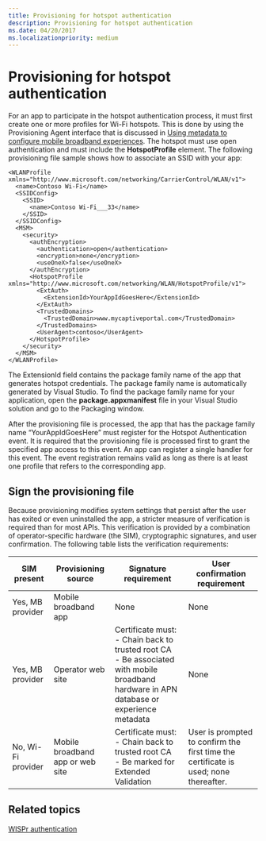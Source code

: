 ```yaml
---
title: Provisioning for hotspot authentication
description: Provisioning for hotspot authentication
ms.date: 04/20/2017
ms.localizationpriority: medium
---
```


# Provisioning for hotspot authentication

For an app to participate in the hotspot authentication process, it must first create one or more profiles for Wi-Fi hotspots. This is done by using the Provisioning Agent interface that is discussed in [Using metadata to configure mobile broadband experiences](using-metadata-to-configure-mobile-broadband-experiences.md). The hotspot must use open authentication and must include the **HotspotProfile** element. The following provisioning file sample shows how to associate an SSID with your app:

``` syntax
<WLANProfile xmlns="http://www.microsoft.com/networking/CarrierControl/WLAN/v1">
  <name>Contoso Wi-Fi</name>
  <SSIDConfig>
    <SSID>
      <name>Contoso Wi-Fi___33</name>
    </SSID>
  </SSIDConfig>
  <MSM>
    <security>
      <authEncryption>
        <authentication>open</authentication>
        <encryption>none</encryption>
        <useOneX>false</useOneX>
      </authEncryption>
      <HotspotProfile xmlns="http://www.microsoft.com/networking/WLAN/HotspotProfile/v1">
        <ExtAuth>
          <ExtensionId>YourAppIdGoesHere</ExtensionId>
        </ExtAuth>
        <TrustedDomains>
          <TrustedDomain>www.mycaptiveportal.com</TrustedDomain>
        </TrustedDomains>
        <UserAgent>contoso</UserAgent>
      </HotspotProfile>
    </security>
  </MSM>
</WLANProfile>
```

The ExtensionId field contains the package family name of the app that generates hotspot credentials. The package family name is automatically generated by Visual Studio. To find the package family name for your application, open the **package.appxmanifest** file in your Visual Studio solution and go to the Packaging window.

After the provisioning file is processed, the app that has the package family name “YourAppIdGoesHere” must register for the Hotspot Authentication event. It is required that the provisioning file is processed first to grant the specified app access to this event. An app can register a single handler for this event. The event registration remains valid as long as there is at least one profile that refers to the corresponding app.

## Sign the provisioning file

Because provisioning modifies system settings that persist after the user has exited or even uninstalled the app, a stricter measure of verification is required than for most APIs. This verification is provided by a combination of operator-specific hardware (the SIM), cryptographic signatures, and user confirmation. The following table lists the verification requirements:

|SIM present|Provisioning source|Signature requirement|User confirmation requirement|
|----|----|----|----|
|Yes, MB provider|Mobile broadband app|None|None|
|Yes, MB provider|Operator web site|Certificate must:</br>- Chain back to trusted root CA</br>- Be associated with mobile broadband hardware in APN database or experience metadata|None|
|No, Wi-Fi provider|Mobile broadband app or web site|Certificate must:</br>- Chain back to trusted root CA</br>- Be marked for Extended Validation|User is prompted to confirm the first time the certificate is used; none thereafter.|

## Related topics

[WISPr authentication](wispr-authentication.md)
